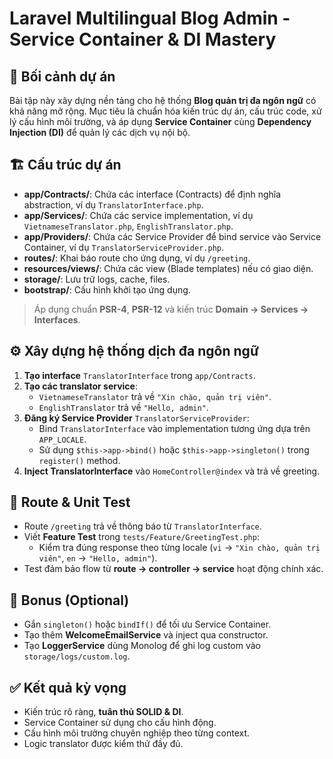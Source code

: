 # Laravel Multilingual Blog Admin - Service Container & DI Mastery

## 🧩 Bối cảnh dự án
Bài tập này xây dựng nền tảng cho hệ thống **Blog quản trị đa ngôn ngữ** có khả năng mở rộng. Mục tiêu là chuẩn hóa kiến trúc dự án, cấu trúc code, xử lý cấu hình môi trường, và áp dụng **Service Container** cùng **Dependency Injection (DI)** để quản lý các dịch vụ nội bộ.

## 🏗️ Cấu trúc dự án
- **app/Contracts/**: Chứa các interface (Contracts) để định nghĩa abstraction, ví dụ `TranslatorInterface.php`.
- **app/Services/**: Chứa các service implementation, ví dụ `VietnameseTranslator.php`, `EnglishTranslator.php`.
- **app/Providers/**: Chứa các Service Provider để bind service vào Service Container, ví dụ `TranslatorServiceProvider.php`.
- **routes/**: Khai báo route cho ứng dụng, ví dụ `/greeting`.
- **resources/views/**: Chứa các view (Blade templates) nếu có giao diện.
- **storage/**: Lưu trữ logs, cache, files.
- **bootstrap/**: Cấu hình khởi tạo ứng dụng.

> Áp dụng chuẩn **PSR-4**, **PSR-12** và kiến trúc **Domain → Services → Interfaces**.

## ⚙️ Xây dựng hệ thống dịch đa ngôn ngữ
1. **Tạo interface** `TranslatorInterface` trong `app/Contracts`.
2. **Tạo các translator service**:
   - `VietnameseTranslator` trả về `"Xin chào, quản trị viên"`.
   - `EnglishTranslator` trả về `"Hello, admin"`.
3. **Đăng ký Service Provider** `TranslatorServiceProvider`:
   - Bind `TranslatorInterface` vào implementation tương ứng dựa trên `APP_LOCALE`.
   - Sử dụng `$this->app->bind()` hoặc `$this->app->singleton()` trong `register()` method.
4. **Inject TranslatorInterface** vào `HomeController@index` và trả về greeting.

## 🧪 Route & Unit Test
- Route `/greeting` trả về thông báo từ `TranslatorInterface`.
- Viết **Feature Test** trong `tests/Feature/GreetingTest.php`:
  - Kiểm tra đúng response theo từng locale (`vi` → `"Xin chào, quản trị viên"`, `en` → `"Hello, admin"`).
- Test đảm bảo flow từ **route → controller → service** hoạt động chính xác.

## 🎯 Bonus (Optional)
- Gắn `singleton()` hoặc `bindIf()` để tối ưu Service Container.
- Tạo thêm **WelcomeEmailService** và inject qua constructor.
- Tạo **LoggerService** dùng Monolog để ghi log custom vào `storage/logs/custom.log`.

## ✅ Kết quả kỳ vọng
- Kiến trúc rõ ràng, **tuân thủ SOLID & DI**.
- Service Container sử dụng cho cấu hình động.
- Cấu hình môi trường chuyên nghiệp theo từng context.
- Logic translator được kiểm thử đầy đủ.
